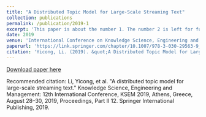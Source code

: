 ```yaml
---
title: "A Distributed Topic Model for Large-Scale Streaming Text"
collection: publications
permalink: /publication/2019-1
excerpt: 'This paper is about the number 1. The number 2 is left for future work.'
date: 2019
venue: 'International Conference on Knowledge Science, Engineering and Management'
paperurl: 'https://link.springer.com/chapter/10.1007/978-3-030-29563-9_4'
citation: 'Yicong, Li. (2019). &quot;A Distributed Topic Model for Large-Scale Streaming Text.&quot; <i>International Conference on Knowledge Science, Engineering and Management</i>.'
---
```


<!---
This paper is about the number 1. The number 2 is left for future work.
--> 

[Download paper here](https://link.springer.com/chapter/10.1007/978-3-030-29563-9_4)

Recommended citation: Li, Yicong, et al. "A distributed topic model for large-scale streaming text." Knowledge Science, Engineering and Management: 12th International Conference, KSEM 2019, Athens, Greece, August 28–30, 2019, Proceedings, Part II 12. Springer International Publishing, 2019.

